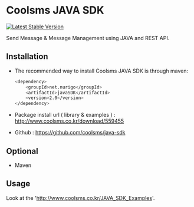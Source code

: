 # Coolsms JAVA SDK

[![Latest Stable Version](https://poser.pugx.org/KnpLabs/packagist-api/v/stable.png)](https://packagist.org/packages/KnpLabs/packagist-api) 

Send Message & Message Management using JAVA and REST API.

## Installation

- The recommended way to install Coolsms JAVA SDK is through maven:

  ```bash
  <dependency>
      <groupId>net.nurigo</groupId>
      <artifactId>javaSDK</artifactId>
      <version>2.0</version>
  </dependency>
  ```

- Package install url ( library & examples ) : http://www.coolsms.co.kr/download/559455

- Github : https://github.com/coolsms/java-sdk

## Optional

* Maven

## Usage

Look at the 'http://www.coolsms.co.kr/JAVA_SDK_Examples'.
